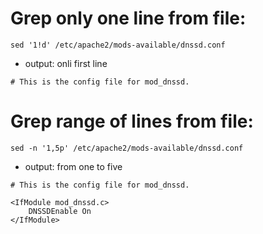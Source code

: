 # Grep only one line from file:
```
sed '1!d' /etc/apache2/mods-available/dnssd.conf
```
- output: onli first line
```
# This is the config file for mod_dnssd.
```
# Grep range of lines from file:

```
sed -n '1,5p' /etc/apache2/mods-available/dnssd.conf 
```
- output: from one to five

```
# This is the config file for mod_dnssd.

<IfModule mod_dnssd.c>
	DNSSDEnable On
</IfModule>
```


